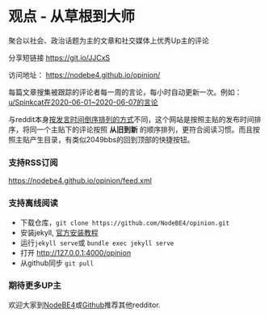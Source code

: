 # 观点 - 从草根到大师

聚合以社会、政治话题为主的文章和社交媒体上优秀Up主的评论

分享短链接 https://git.io/JJCxS

访问地址： <https://nodebe4.github.io/opinion/>

每篇文章搜集被跟踪的评论者每一周的言论，每小时自动更新一次。例如：[u/Spinkcat在2020-06-01~2020-06-07的言论](https://nodebe4.github.io/opinion/Spinkcat-2020-06-07)

与reddit本身[按发言时间倒序排列的方式](https://www.reddit.com/user/Spinkcat/)不同，这个网站是按照主贴的发布时间排序，将同一个主贴下的评论按照 **从旧到新** 的顺序排列，更符合阅读习惯。而且按照主贴产生目录，有类似2049bbs的回到顶部的快捷按钮。

### 支持RSS订阅

<https://nodebe4.github.io/opinion/feed.xml>

### 支持离线阅读

-   下载仓库，`git clone https://github.com/NodeBE4/opinion.git`
-   安装jekyll, [官方安装教程](https://jekyllrb.com/docs/installation/)
-   运行`jekyll serve`或 `bundle exec jekyll serve`
-   打开 http://127.0.0.1:4000/opinion
-  从github同步 `git pull`

### 期待更多UP主

欢迎大家到[NodeBE4](https://be4.herokuapp.com/topic/520/)或[Github](https://github.com/NodeBE4/opinion/issues/1)推荐其他redditor.
